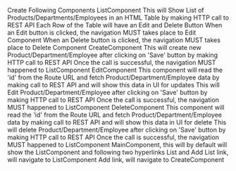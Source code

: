 Create Following Components 
ListComponent
This will Show List of Products/Departments/Employees in an HTML Table by making HTTP call to REST API
Each Row of the Table will have an Edit and Delete Button 
When an Edit button is clicked, the navigation MUST takes place to Edit Component
When an Delete button is clicked, the navigation MUST takes place to Delete Component
CreateComponent
This will create new Product/Department/Employee after clicking on 'Save' button by making HTTP call to REST API
Once the call is successful, the navigation MUST happened to ListComponent
EditComponent
This component will read the 'id' from the Route URL and fetch Product/Department/Employee data by making call to REST API and will show this data in UI for updates
This will Edit Product/Department/Employee after clicking on 'Save' button by making HTTP call to REST API
Once the call is successful, the navigation MUST happened to ListComponent
DeleteComponent
This component will read the 'id' from the Route URL and fetch Product/Department/Employee data by making call to REST API and will show this data in UI for delete
This will delete Product/Department/Employee after clicking on 'Save' button by making HTTP call to REST API
Once the call is successful, the navigation MUST happened to ListComponent
MainComponent, this will by default will show the ListComponent and following two hyperlinks
List and Add 
List link, will navigate to ListComponent
Add link, will navigate to CreateComponent
